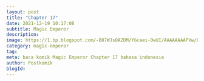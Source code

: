 ```yaml
---
layout: post 
title: "Chapter 17"
date: 2021-12-19 10:17:08
subtitle: Magic Emperor
description: 
image: https://1.bp.blogspot.com/-B87WJsQAZDM/YGcaei-OwUI/AAAAAAAAPVw/ENAv6anu0-Y37-182_i_Jx_k52nDE15dwCLcBGAsYHQ/s72-c/path-of-the-shaman-915203-FDmR0W1b.jpg
category: magic-emperor
tag: 
meta: baca komik Magic Emperor Chapter 17 bahasa indonesia 
author: Postkomik
blogId: 
---
```

